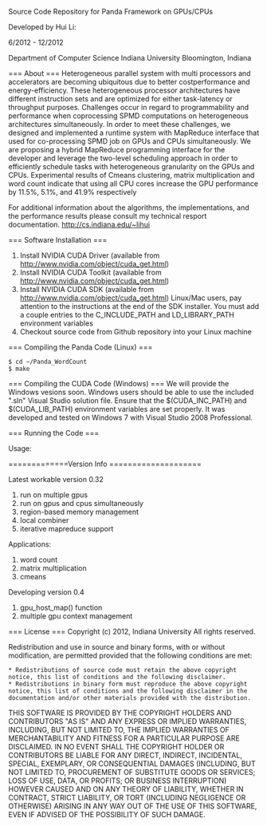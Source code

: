 Source Code Repository for Panda Framework on GPUs/CPUs

Developed by Hui Li:

6/2012 - 12/2012

Department of Computer Science
Indiana University
Bloomington, Indiana

=== About ===
Heterogeneous parallel system with multi processors and accelerators are becoming ubiquitous due to better costperformance
and energy-efficiency. These heterogeneous processor architectures have different instruction sets and are optimized
for either task-latency or throughput purposes. Challenges occur in regard to programmability and performance when coprocessing SPMD computations on heterogeneous architectures simultaneously. In order to meet these challenges, we designed and implemented a runtime system with MapReduce interface that used for co-processing SPMD job on GPUs and CPUs simultaneously. We are proposing a hybrid MapReduce programming interface for the developer and leverage the two-level scheduling approach in order to efficiently schedule tasks with heterogeneous granularity on the GPUs and CPUs. Experimental results of Cmeans clustering, matrix multiplication and word count indicate that using all CPU cores increase the GPU performance by 11.5%, 5.1%, and 41.9% respectively

For additional information about the algorithms, the implementations, and the performance results please consult my technical resport documentation. http://cs.indiana.edu/~lihui

=== Software Installation ===

1) Install NVIDIA CUDA Driver (available from http://www.nvidia.com/object/cuda_get.html)
2) Install NVIDIA CUDA Toolkit (available from http://www.nvidia.com/object/cuda_get.html)
3) Install NVIDIA CUDA SDK (available from http://www.nvidia.com/object/cuda_get.html)
Linux/Mac users, pay attention to the instructions at the end of the SDK installer. You must add a couple entries to the C_INCLUDE_PATH and LD_LIBRARY_PATH environment variables
4) Checkout source code from Github repository into your Linux machine


=== Compiling the Panda Code (Linux) ===

    $ cd ~/Panda_WordCount
    $ make
    


=== Compiling the CUDA Code (Windows) ===
We will provide the Windows vesions soon. 
Windows users should be able to use the included ".sln" Visual Studio solution file. Ensure that the $(CUDA_INC_PATH) and $(CUDA_LIB_PATH) environment variables are set properly.
It was developed and tested on Windows 7 with Visual Studio 2008 Professional.

=== Running the Code ===

Usage: 
    



=============Version Info ====================

Latest workable version 0.32

  1) run on multiple gpus
  2) run on gpus and cpus simultaneously
  3) region-based memory management
  4) local combiner
  5) iterative mapreduce support

Applications:
  1) word count
  2) matrix multiplication
  3) cmeans


Developing version 0.4

  1) gpu_host_map() function
  2) multiple gpu context management


=== License ===
Copyright (c) 2012, Indiana University
All rights reserved.

Redistribution and use in source and binary forms, with or without modification, are permitted provided that the following conditions are met:

    * Redistributions of source code must retain the above copyright notice, this list of conditions and the following disclaimer.
    * Redistributions in binary form must reproduce the above copyright notice, this list of conditions and the following disclaimer in the documentation and/or other materials provided with the distribution.

THIS SOFTWARE IS PROVIDED BY THE COPYRIGHT HOLDERS AND CONTRIBUTORS "AS IS" AND ANY EXPRESS OR IMPLIED WARRANTIES, INCLUDING, BUT NOT LIMITED TO, THE IMPLIED WARRANTIES OF MERCHANTABILITY AND FITNESS FOR A PARTICULAR PURPOSE ARE DISCLAIMED. IN NO EVENT SHALL THE COPYRIGHT HOLDER OR CONTRIBUTORS BE LIABLE FOR ANY DIRECT, INDIRECT, INCIDENTAL, SPECIAL, EXEMPLARY, OR CONSEQUENTIAL DAMAGES (INCLUDING, BUT NOT LIMITED TO, PROCUREMENT OF SUBSTITUTE GOODS OR SERVICES; LOSS OF USE, DATA, OR PROFITS; OR BUSINESS INTERRUPTION) HOWEVER CAUSED AND ON ANY THEORY OF LIABILITY, WHETHER IN CONTRACT, STRICT LIABILITY, OR TORT (INCLUDING NEGLIGENCE OR OTHERWISE) ARISING IN ANY WAY OUT OF THE USE OF THIS SOFTWARE, EVEN IF ADVISED OF THE POSSIBILITY OF SUCH DAMAGE.
